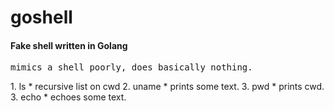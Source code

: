 # goshell
<h4>Fake shell written in Golang</h4>
<pre>
mimics a shell poorly, does basically nothing.</pre>
1. ls 
   * recursive list on cwd
2. uname
   * prints some text.
3. pwd 
   * prints cwd.
3. echo 
   * echoes some text.

<pre>  </pre>
